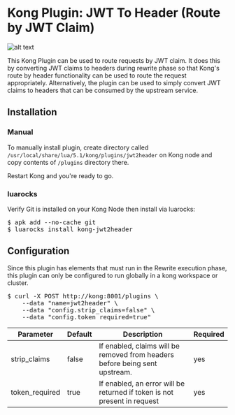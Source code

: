 # Kong Plugin: JWT To Header (Route by JWT Claim)
![alt text](https://github.com/yesinteractive/kong-jwt2header/blob/master/banner-jwt2header.png "Kong Jwt2header plugin")

This Kong Plugin can be used to route requests by JWT claim. It does this by converting JWT claims to headers during rewrite phase so 
that Kong's route by header functionality can be used to route the request appropriately. Alternatively, the plugin can be used to 
simply convert JWT claims to headers that can be consumed by the upstream service. 

## Installation

### Manual

To manually install plugin, create directory called `/usr/local/share/lua/5.1/kong/plugins/jwt2header` on Kong node and copy contents of `/plugins` directory there.

Restart Kong and you're ready to go.

### luarocks

Verify Git is installed on your Kong Node then install via luarocks:

<pre>
$ apk add --no-cache git
$ luarocks install kong-jwt2header
</pre>


## Configuration

Since this plugin has elements that must run in the Rewrite execution phase, this plugin can only be configured to run globally in a kong workspace or cluster.

<pre>
$ curl -X POST http://kong:8001/plugins \
    --data "name=jwt2header" \
    --data "config.strip_claims=false" \
    --data "config.token_required=true"
</pre>


| Parameter     | Default     | Description  |  Required  |
| ------------- |-------------|------------- |-------------| 
| strip\_claims | false |  If enabled, claims will be removed from headers before being sent upstream. | yes
| token\_required      | true     |   If enabled, an error will be returned if token is not present in request | yes

